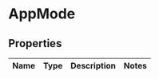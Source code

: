 # AppMode

## Properties
Name | Type | Description | Notes
------------ | ------------- | ------------- | -------------
